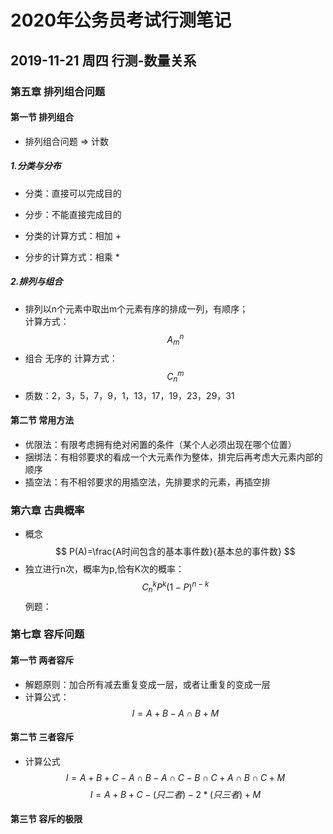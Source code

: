 # 2020年公务员考试行测笔记

## 2019-11-21 周四 行测-数量关系

### 第五章 排列组合问题
#### 第一节 排列组合
* 排列组合问题 => 计数

##### 1.分类与分布 

* 分类：直接可以完成目的
* 分步：不能直接完成目的

* 分类的计算方式：相加 +
* 分步的计算方式：相乘 *
##### 2.排列与组合

* 排列以n个元素中取出m个元素有序的排成一列，有顺序；  
  计算方式：
  $$ A_m^n $$
* 组合 无序的
  计算方式：
  $$ C_n^m $$
* 质数：2，3，5，7，9，1，13，17，19，23，29，31

#### 第二节 常用方法

* 优限法：有限考虑拥有绝对闲置的条件（某个人必须出现在哪个位置）
* 捆绑法：有相邻要求的看成一个大元素作为整体，排完后再考虑大元素内部的顺序
* 插空法：有不相邻要求的用插空法，先排要求的元素，再插空排

### 第六章 古典概率

* 概念
  $$ P(A)=\frac{A时间包含的基本事件数}{基本总的事件数} $$
* 独立进行n次，概率为p,恰有K次的概率：
  $$ C_n^k P^k (1-P)^{n-k} $$
例题：

### 第七章 容斥问题
#### 第一节 两者容斥
* 解题原则：加合所有减去重复变成一层，或者让重复的变成一层
* 计算公式：
  $$I=A+B-A \cap B+M$$

#### 第二节 三者容斥
* 计算公式
  $$I=A+B+C-A \cap B-A \cap C - B \cap C+A \cap B \cap C+M $$
  $$ I=A+B+C-(只二者)-2*(只三者)+M $$
#### 第三节 容斥的极限
